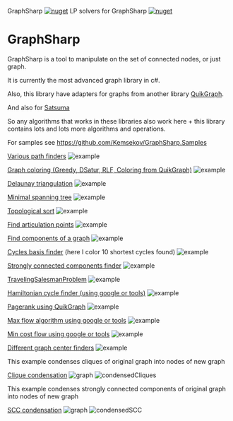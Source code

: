 GraphSharp
[![nuget](https://img.shields.io/nuget/v/Kemsekov.GraphSharp.svg)](https://www.nuget.org/packages/Kemsekov.GraphSharp/) 
LP solvers for GraphSharp
[![nuget](https://img.shields.io/nuget/v/Kemsekov.GraphSharp.svg)](https://www.nuget.org/packages/Kemsekov.GraphSharp.GoogleOrTools/3.1.0) 
# GraphSharp
GraphSharp is a tool to manipulate on the set of connected nodes, or just graph. 

It is currently the most advanced graph library in c#.

Also, this library have adapters for graphs from another library [QuikGraph](https://github.com/KeRNeLith/QuikGraph).

And also for [Satsuma](https://github.com/unchase/Unchase.Satsuma)

So any algorithms that works in these libraries also work here + this library contains lots and lots more algorithms and operations.

For samples see https://github.com/Kemsekov/GraphSharp.Samples

[Various path finders](https://github.com/Kemsekov/GraphSharp.Samples/tree/main/samples/FindPathByMeetInTheMiddle)
![example](https://github.com/Kemsekov/GraphSharp/assets/57869319/e54d8439-e14e-4560-a89d-80d1e19e00e7)


[Graph coloring (Greedy, DSatur, RLF, Coloring from QuikGraph)](https://github.com/Kemsekov/GraphSharp.Samples/tree/main/samples/GraphColoring)
![example](https://github.com/Kemsekov/GraphSharp/assets/57869319/e0f6ffc0-ca7b-4b57-9ff9-748a6efd2fd4)


[Delaunay triangulation](https://github.com/Kemsekov/GraphSharp.Samples/tree/main/samples/DelaunayTriangulation)
![example](https://user-images.githubusercontent.com/57869319/174455462-f0a7b769-33b8-47b9-b6a6-2936c02f4cbb.jpg)

[Minimal spanning tree](https://github.com/Kemsekov/GraphSharp.Samples/tree/main/samples/Tree)
![example](https://github.com/Kemsekov/GraphSharp/assets/57869319/b136945c-a163-4a9d-9bb2-07358a4bc1c7)

[Topological sort](https://github.com/Kemsekov/GraphSharp.Samples/tree/main/samples/TopologicalSort)
![example](https://user-images.githubusercontent.com/57869319/174638380-b39624b7-8c99-4544-a69b-f99f589d72b4.jpg)

[Find articulation points](https://github.com/Kemsekov/GraphSharp.Samples/tree/main/samples/ArticulationPointsFinder)
![example](https://user-images.githubusercontent.com/57869319/176494620-2cb92342-aa2d-432f-bfc6-ca503017464d.jpg)

[Find components of a graph](https://github.com/Kemsekov/GraphSharp.Samples/tree/main/samples/FindComponents)
![example](https://user-images.githubusercontent.com/57869319/176998046-e1ba18c7-9f11-4b9d-bd2f-54537d5d4a0a.jpg)

[Cycles basis finder](https://github.com/Kemsekov/GraphSharp.Samples/tree/main/samples/CycleFinder) (here I color 10 shortest cycles found)
![example](https://user-images.githubusercontent.com/57869319/179674538-142bf36b-e760-49d8-9ed6-eed3c512e907.jpg)

[Strongly connected components finder](https://github.com/Kemsekov/GraphSharp.Samples/tree/main/samples/StronglyComponentsFinder)
![example](https://user-images.githubusercontent.com/57869319/181353679-86969151-e88e-4600-8db1-8d9e361e96ce.jpg)

[TravelingSalesmanProblem](https://github.com/Kemsekov/GraphSharp.Samples/tree/main/samples/TravelingSalesmanProblem)
![example](https://user-images.githubusercontent.com/57869319/183226714-827188f0-2f34-4a99-b90d-c6937c5dd41f.jpg)

[Hamiltonian cycle finder (using google or tools)](https://github.com/Kemsekov/GraphSharp.Samples/tree/main/samples/HamiltonianCycle)
![example](https://github.com/Kemsekov/GraphSharp/assets/57869319/32c373ee-d988-42de-a6ef-c7e023345d3e)

[Pagerank using QuikGraph](https://github.com/Kemsekov/GraphSharp.Samples/tree/main/samples/PageRank)
![example](https://user-images.githubusercontent.com/57869319/187511214-3963fa78-ebf5-4d84-8bac-b483ea70f4b1.jpg)

[Max flow algorithm using google or tools](https://github.com/Kemsekov/GraphSharp.Samples/tree/main/samples/MaxFlow)
![example](https://github.com/Kemsekov/GraphSharp/assets/57869319/2f4a37eb-57e4-4ff2-9665-6753c25cb73d)

[Min cost flow using google or tools](https://github.com/Kemsekov/GraphSharp.Samples/tree/main/samples/MinCostFlow)
![example](https://github.com/Kemsekov/GraphSharp/assets/57869319/ce098798-476e-4645-857d-92d3a6aba5da)

[Different graph center finders](https://github.com/Kemsekov/GraphSharp.Samples/tree/main/samples/CenterFinder)
![example](https://github.com/Kemsekov/GraphSharp/assets/57869319/3f806a34-18a9-46bb-ad18-040e96644cad)


This example condenses cliques of original graph into nodes of new graph

[Clique condensation](https://github.com/Kemsekov/GraphSharp.Samples/tree/main/samples/CondenseCliques)
![graph](https://github.com/Kemsekov/GraphSharp/assets/57869319/068f4855-d432-404c-b20e-a3835499ca38)
![condensedCliques](https://github.com/Kemsekov/GraphSharp/assets/57869319/7a8c69f3-e25d-4a9f-9ac6-1f60f902b1c9)

This example condenses strongly connected components of original graph into nodes of new graph

[SCC condensation](https://github.com/Kemsekov/GraphSharp.Samples/tree/main/samples/CondenseSCC)
![graph](https://github.com/Kemsekov/GraphSharp/assets/57869319/6cf1aaff-e776-48e0-8300-c3f50888535b)
![condensedSCC](https://github.com/Kemsekov/GraphSharp/assets/57869319/ab553e2c-9149-4dd4-a27c-5d30ffcb5a16)


